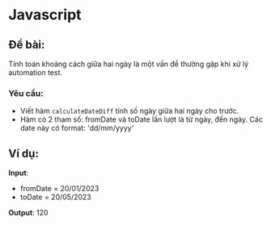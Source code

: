# Javascript
## Đề bài:
Tính toán khoảng cách giữa hai ngày là một vấn đề thường gặp khi xử lý automation test.

### Yêu cầu:
- Viết hàm `calculateDateDiff` tính số ngày giữa hai ngày cho trước.
- Hàm có 2 tham số: fromDate và toDate lần lượt là từ ngày, đến ngày. Các date này có format: 'dd/mm/yyyy'

## Ví dụ:
**Input**:
- fromDate = 20/01/2023
- toDate = 20/05/2023

**Output**:
120
